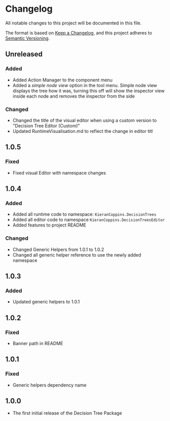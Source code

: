 # Changelog

All notable changes to this project will be documented in this file.

The format is based on [Keep a Changelog](https://keepachangelog.com/en/1.0.0/),
and this project adheres to [Semantic Versioning](https://semver.org/spec/v2.0.0.html).

## Unreleased

### Added

- Added Action Manager to the component menu
- Added a *simple node view* option in the tool menu. Simple node view displays the tree how it was, turning this off will show the inspector view inside each node and removes the inspector from the side

### Changed

- Changed the title of the visual editor when using a custom version to "Decision Tree Editor (Custom)"
- Updated RuntimeVisualisation.md to reflect the change in editor titl

## 1.0.5

### Fixed

- Fixed visual Editor with namespace changes

## 1.0.4

### Added

- Added all runtime code to namespace: `KieranCoppins.DecisionTrees`
- Added all editor code to namespace `KieranCoppins.DecisionTreesEditor`
- Added features to project README

### Changed

- Changed Generic Helpers from 1.0.1 to 1.0.2
- Changed all generic helper reference to use the newly added namespace

## 1.0.3

### Added

- Updated generic helpers to 1.0.1

## 1.0.2

### Fixed

- Banner path in README

## 1.0.1

### Fixed

- Generic helpers dependency name

## 1.0.0
- The first initial release of the Decision Tree Package
